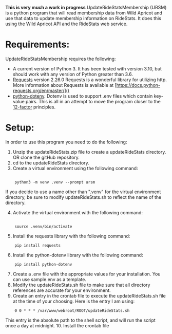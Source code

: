 

**This is very much a work in progress**
UpdateRideStatsMembership (URSM) is a python program that will read membership data from Wild Apricot and use that data to update membership information on RideStats.  It does this using the Wild Apricot API and the RideStats web service.  

# Requirements:

UpdateRideStatsMembership requires the following:
- A current version of Python 3.  It has been tested with version 3.10, but should work with any version of Python greater than 3.6.
- [Requests](https://docs.python-requests.org/en/master/) version 2.26.0 Requests is a wonderful library for utilizing http.  More information about Requests is available at [https://docs.python-requests.org/en/master/]()
- [python-dotenv](https://github.com/theskumar/python-dotenv).  Dotenv is used to support .env files which contain key-value pairs.  This is all in an attempt to move the program closer to the [12-factor]( https://12factor.net) principles.  

# Setup:

In order to use this program you need to do the following:

1.  Unzip the updateRideStats.zip file to create a updateRideStats directory. OR clone the gitHub repository.
2.  cd to the updateRideStats directory.
3.  Create a virtual environment using the following command:
```

	python3 -m venv .venv --prompt ursm

```
If you decide to use a name other than ".venv" for the virtual environment directory, be sure to modify updateRideStats.sh to reflect the name of the directory.

4. Activate the virtual environment with the following command:
```

	source .venv/bin/activate
```
5. Install the requests library with the following command:

```
	pip install requests
```

6. Install the python-dotenv library with the following command:
```
	pip install python-dotenv
```

7. Create a .env file with the appropriate values for your installation.  You can use sample.env as a template. 
8. Modify the updateRideStats.sh file to make sure that all directory references are accurate for your environment.
9. Create an entry in the crontab file to execute the updateRideStats.sh file at the time of your choosing.  Here is the entry I am using:
```
	0 0 * * * /var/www/webroot/ROOT/updateRideStats.sh
```
This entry is the absolute path to the shell script, and will run the script once a day at midnight. 
10.  Install the crontab file

